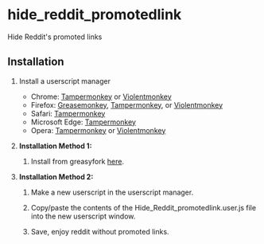 # hide_reddit_promotedlink
Hide Reddit's promoted links


## Installation

1. Install a userscript manager

   * Chrome: [Tampermonkey](https://chrome.google.com/webstore/detail/tampermonkey/dhdgffkkebhmkfjojejmpbldmpobfkfo) or [Violentmonkey](https://chrome.google.com/webstore/detail/violent-monkey/jinjaccalgkegednnccohejagnlnfdag)
   * Firefox: [Greasemonkey](https://addons.mozilla.org/firefox/addon/greasemonkey/), [Tampermonkey](https://addons.mozilla.org/firefox/addon/tampermonkey/), or [Violentmonkey](https://addons.mozilla.org/firefox/addon/violentmonkey/)
   * Safari: [Tampermonkey](http://tampermonkey.net/?browser=safari)
   * Microsoft Edge: [Tampermonkey](https://www.microsoft.com/store/p/tampermonkey/9nblggh5162s)
   * Opera: [Tampermonkey](https://addons.opera.com/extensions/details/tampermonkey-beta/) or [Violentmonkey](https://addons.opera.com/extensions/details/violent-monkey/)

1. **Installation Method 1:**

   1. Install from greasyfork [here](https://greasyfork.org/en/scripts/382572-hide-reddit-s-promoted-posts).

1. **Installation Method 2:**

   1.  Make a new userscript in the userscript manager.

   1.  Copy/paste the contents of the Hide_Reddit_promotedlink.user.js file into the new userscript window.

   1.  Save, enjoy reddit without promoted links.
